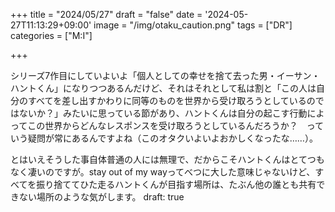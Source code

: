 +++
title = "2024/05/27"
draft = "false"
date = '2024-05-27T11:13:29+09:00'
image = "/img/otaku_caution.png"
tags = ["DR"]
categories = ["M:I"]

+++


シリーズ7作目にしていよいよ「個人としての幸せを捨て去った男・イーサン・ハントくん」になりつつあるんだけど、それはそれとして私は割と「この人は自分のすべてを差し出すかわりに同等のものを世界から受け取ろうとしているのではないか？」みたいに思っている節があり、ハントくんは自分の起こす行動によってこの世界からどんなレスポンスを受け取ろうとしているんだろうか？　っていう疑問が常にあるんですよね（このオタクいよいよおかしくなったな……）。

とはいえそうした事自体普通の人には無理で、だからこそハントくんはとてつもなく凄いのですが。stay out of my wayってべつに大した意味じゃないけど、すべてを振り捨ててひた走るハントくんが目指す場所は、たぶん他の誰とも共有できない場所のような気がします。
draft: true
